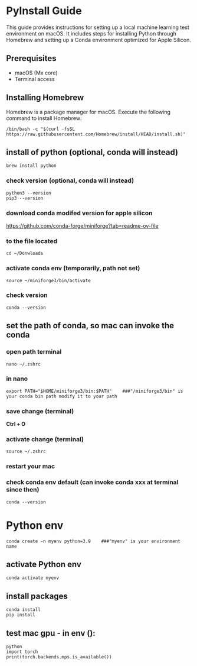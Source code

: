 # PyInstall Guide

This guide provides instructions for setting up a local machine learning test environment on macOS. It includes steps for installing Python through Homebrew and setting up a Conda environment optimized for Apple Silicon.

## Prerequisites

- macOS (Mx core)
- Terminal access

## Installing Homebrew

Homebrew is a package manager for macOS. Execute the following command to install Homebrew:

```
/bin/bash -c "$(curl -fsSL https://raw.githubusercontent.com/Homebrew/install/HEAD/install.sh)"
```

## install of python (optional, conda will instead)

```
brew install python
```
### check version (optional, conda will instead)
```
python3 --version
pip3 --version
```
### download conda modifed version for apple silicon
https://github.com/conda-forge/miniforge?tab=readme-ov-file

### to the file located
```
cd ~/Donwloads
```
### activate conda env (temporarily, **path not set**)
```
source ~/miniforge3/bin/activate
```
### check version
```
conda --version
```
## set the path of conda, so mac can invoke the conda
### open path terminal
```
nano ~/.zshrc
```
### in **nano**
```
export PATH="$HOME/miniforge3/bin:$PATH"    ###"/miniforge3/bin" is your conda bin path modify it to your path
```
### save change (terminal)
**Ctrl + O**
### activate change (terminal)
```
source ~/.zshrc
```
### restart your mac

### check conda env default (can invoke conda xxx at terminal since then)
```
conda --version
```
# Python env
```
conda create -n myenv python=3.9    ###"myenv" is your environment name
```


## activate Python env
```
conda activate myenv
```

## install packages
```
conda install
pip install
```
## test mac gpu - in env ():
```
python
import torch
print(torch.backends.mps.is_available())
```





